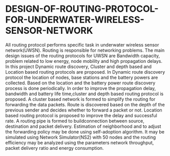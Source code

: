# DESIGN-OF-ROUTING-PROTOCOL-FOR-UNDERWATER-WIRELESS-SENSOR-NETWORK
All routing protocol performs specific task in underwater wireless sensor network(UWSN). Routing is responsible for networking problems. The main design issues of the routing protocols for UWSN are Bandwidth capacity, problem related to low energy, node mobility and high propagation delays. In this project Dynamic route discovery, Cluster and depth based and Location based routing protocols are proposed. In Dynamic route discovery protocol the location of nodes, base stations and the battery powers are collected. Based on the location and the battery power route discovery process is done periodically. In order to improve the propagation delay, bandwidth and battery life time,cluster and depth based routing protocol is proposed. A cluster based network is formed to simplify the routing for forwarding the data packets. Route is discovered based on the depth of the previous sender and decides whether to forward a packet or not. Location based routing protocol is proposed to improve the delay and successful rate. A routing pipe is formed to buildconnection between source, destination and packet delivery. Estimation of neighborhood and to adjust the forwarding policy may be done using self-adoption algorithm. It may be simulated using Network Simulator(NS2) with 50 nodes and the routing efficiency may be analyzed using the parameters network throughput, packet delivery ratio and energy consumption.
